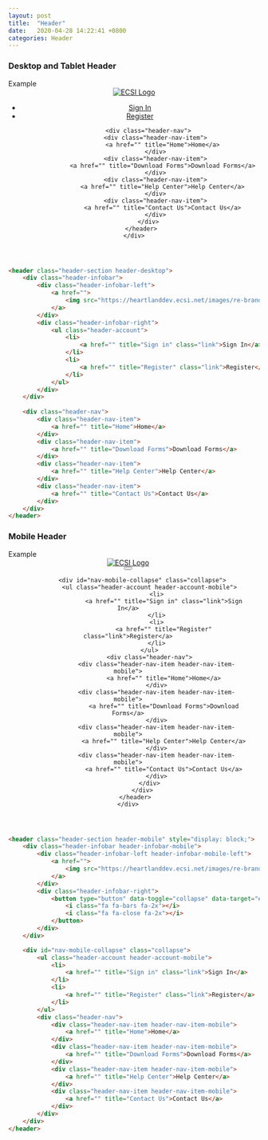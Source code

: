 ```yaml
---
layout: post
title:  "Header"
date:   2020-04-28 14:22:41 +0800
categories: Header
---
```


### Desktop and Tablet Header
<div class="panel panel-success">
    <div class="panel-heading">Example</div>
    <div class="panel-body">
        <header class="header-section header-desktop">
            <div class="header-infobar">
                <div class="header-infobar-left">
                    <a href="">
                        <img src="https://heartlanddev.ecsi.net/images/re-brand/ecsi-logo-white-medium.png" alt="ECSI Logo" title="ECSI Logo">
                    </a>
                </div>
                <div class="header-infobar-right">
                    <ul class="header-account">
                        <li>
                            <a href="" title="Sign in" class="link">Sign In</a>
                        </li>
                        <li>
                            <a href="" title="Register" class="link">Register</a>
                        </li>
                    </ul>
                </div>
            </div>
            
            <div class="header-nav">
                <div class="header-nav-item">
                    <a href="" title="Home">Home</a>
                </div>
                <div class="header-nav-item">
                    <a href="" title="Download Forms">Download Forms</a>
                </div>
                <div class="header-nav-item">
                    <a href="" title="Help Center">Help Center</a>
                </div>
                <div class="header-nav-item">
                    <a href="" title="Contact Us">Contact Us</a>
                </div>
            </div>
        </header>
    </div>
</div>

```html
<header class="header-section header-desktop">
    <div class="header-infobar">
        <div class="header-infobar-left">
            <a href="">
                <img src="https://heartlanddev.ecsi.net/images/re-brand/ecsi-logo-white-medium.png" alt="ECSI Logo" title="ECSI Logo">
            </a>
        </div>
        <div class="header-infobar-right">
            <ul class="header-account">
                <li>
                    <a href="" title="Sign in" class="link">Sign In</a>
                </li>
                <li>
                    <a href="" title="Register" class="link">Register</a>
                </li>
            </ul>
        </div>
    </div>
    
    <div class="header-nav">
        <div class="header-nav-item">
            <a href="" title="Home">Home</a>
        </div>
        <div class="header-nav-item">
            <a href="" title="Download Forms">Download Forms</a>
        </div>
        <div class="header-nav-item">
            <a href="" title="Help Center">Help Center</a>
        </div>
        <div class="header-nav-item">
            <a href="" title="Contact Us">Contact Us</a>
        </div>
    </div>
</header>
```

### Mobile Header
<div class="panel panel-success">
    <div class="panel-heading">Example</div>
    <div class="panel-body" style="width: 480px;">
        <header class="header-section header-mobile" style="display: block;">
            <div class="header-infobar header-infobar-mobile">
                <div class="header-infobar-left header-infobar-mobile-left">
                    <a href="">
                        <img src="https://heartlanddev.ecsi.net/images/re-brand/ecsi-logo-white-medium.png" alt="ECSI Logo" title="ECSI Logo">
                    </a>
                </div>
                <div class="header-infobar-right">
                    <button type="button" data-toggle="collapse" data-target="#nav-mobile-collapse" aria-expanded="false" class="header-nav-collapse-button">
                        <i class="fa fa-bars fa-2x"></i>
                        <i class="fa fa-close fa-2x"></i>
                    </button>
                </div>
            </div>

            <div id="nav-mobile-collapse" class="collapse">
                <ul class="header-account header-account-mobile">
                    <li>
                        <a href="" title="Sign in" class="link">Sign In</a>
                    </li>
                    <li>
                        <a href="" title="Register" class="link">Register</a>
                    </li>
                </ul>
                <div class="header-nav">
                    <div class="header-nav-item header-nav-item-mobile">
                        <a href="" title="Home">Home</a>
                    </div>
                    <div class="header-nav-item header-nav-item-mobile">
                        <a href="" title="Download Forms">Download Forms</a>
                    </div>
                    <div class="header-nav-item header-nav-item-mobile">
                        <a href="" title="Help Center">Help Center</a>
                    </div>
                    <div class="header-nav-item header-nav-item-mobile">
                        <a href="" title="Contact Us">Contact Us</a>
                    </div>
                </div>
            </div>
        </header>
    </div>
</div>

```html
<header class="header-section header-mobile" style="display: block;">
    <div class="header-infobar header-infobar-mobile">
        <div class="header-infobar-left header-infobar-mobile-left">
            <a href="">
                <img src="https://heartlanddev.ecsi.net/images/re-brand/ecsi-logo-white-medium.png" alt="ECSI Logo" title="ECSI Logo">
            </a>
        </div>
        <div class="header-infobar-right">
            <button type="button" data-toggle="collapse" data-target="#nav-mobile-collapse" aria-expanded="false" class="header-nav-collapse-button">
                <i class="fa fa-bars fa-2x"></i>
                <i class="fa fa-close fa-2x"></i>
            </button>
        </div>
    </div>

    <div id="nav-mobile-collapse" class="collapse">
        <ul class="header-account header-account-mobile">
            <li>
                <a href="" title="Sign in" class="link">Sign In</a>
            </li>
            <li>
                <a href="" title="Register" class="link">Register</a>
            </li>
        </ul>
        <div class="header-nav">
            <div class="header-nav-item header-nav-item-mobile">
                <a href="" title="Home">Home</a>
            </div>
            <div class="header-nav-item header-nav-item-mobile">
                <a href="" title="Download Forms">Download Forms</a>
            </div>
            <div class="header-nav-item header-nav-item-mobile">
                <a href="" title="Help Center">Help Center</a>
            </div>
            <div class="header-nav-item header-nav-item-mobile">
                <a href="" title="Contact Us">Contact Us</a>
            </div>
        </div>
    </div>
</header>
```
